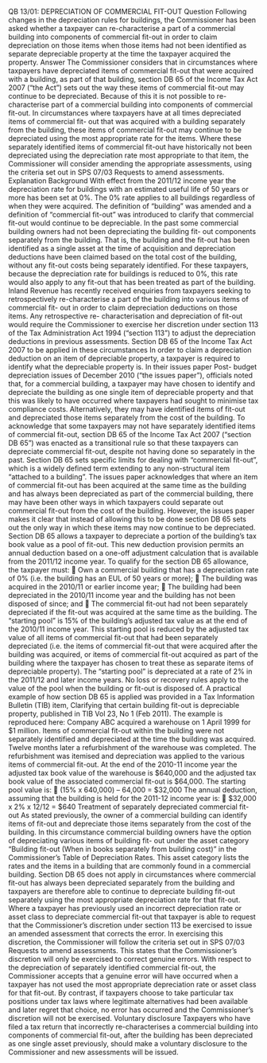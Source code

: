 QB 13/01: DEPRECIATION OF COMMERCIAL FIT-OUT Question Following changes in the depreciation rules for buildings, the Commissioner has been asked whether a taxpayer can re-characterise a part of a commercial building into components of commercial fit-out in order to claim depreciation on those items when those items had not been identified as separate depreciable property at the time the taxpayer acquired the property. Answer The Commissioner considers that in circumstances where taxpayers have depreciated items of commercial fit-out that were acquired with a building, as part of that building, section DB 65 of the Income Tax Act 2007 (“the Act”) sets out the way these items of commercial fit-out may continue to be depreciated. Because of this it is not possible to re-characterise part of a commercial building into components of commercial fit-out. In circumstances where taxpayers have at all times depreciated items of commercial fit- out that was acquired with a building separately from the building, these items of commercial fit-out may continue to be depreciated using the most appropriate rate for the items. Where these separately identified items of commercial fit-out have historically not been depreciated using the depreciation rate most appropriate to that item, the Commissioner will consider amending the appropriate assessments, using the criteria set out in SPS 07/03 Requests to amend assessments. Explanation Background With effect from the 2011/12 income year the depreciation rate for buildings with an estimated useful life of 50 years or more has been set at 0%. The 0% rate applies to all buildings regardless of when they were acquired. The definition of “building” was amended and a definition of “commercial fit-out” was introduced to clarify that commercial fit-out would continue to be depreciable. In the past some commercial building owners had not been depreciating the building fit- out components separately from the building. That is, the building and the fit-out has been identified as a single asset at the time of acquisition and depreciation deductions have been claimed based on the total cost of the building, without any fit-out costs being separately identified. For these taxpayers, because the depreciation rate for buildings is reduced to 0%, this rate would also apply to any fit-out that has been treated as part of the building. Inland Revenue has recently received enquiries from taxpayers seeking to retrospectively re-characterise a part of the building into various items of commercial fit- out in order to claim depreciation deductions on those items. Any retrospective re- characterisation and depreciation of fit-out would require the Commissioner to exercise her discretion under section 113 of the Tax Administration Act 1994 (“section 113”) to adjust the depreciation deductions in previous assessments. Section DB 65 of the Income Tax Act 2007 to be applied in these circumstances In order to claim a depreciation deduction on an item of depreciable property, a taxpayer is required to identify what the depreciable property is. In their issues paper Post- budget depreciation issues of December 2010 (“the issues paper”), officials noted that, for a commercial building, a taxpayer may have chosen to identify and depreciate the building as one single item of depreciable property and that this was likely to have occurred where taxpayers had sought to minimise tax compliance costs. Alternatively, they may have identified items of fit-out and depreciated those items separately from the cost of the building. To acknowledge that some taxpayers may not have separately identified items of commercial fit-out, section DB 65 of the Income Tax Act 2007 (“section DB 65”) was enacted as a transitional rule so that these taxpayers can depreciate commercial fit-out, despite not having done so separately in the past. Section DB 65 sets specific limits for dealing with “commercial fit-out”, which is a widely defined term extending to any non-structural item “attached to a building”. The issues paper acknowledges that where an item of commercial fit-out has been acquired at the same time as the building and has always been depreciated as part of the commercial building, there may have been other ways in which taxpayers could separate out commercial fit-out from the cost of the building. However, the issues paper makes it clear that instead of allowing this to be done section DB 65 sets out the only way in which these items may now continue to be depreciated. Section DB 65 allows a taxpayer to depreciate a portion of the building’s tax book value as a pool of fit-out. This new deduction provision permits an annual deduction based on a one-off adjustment calculation that is available from the 2011/12 income year. To qualify for the section DB 65 allowance, the taxpayer must:  Own a commercial building that has a depreciation rate of 0% (i.e. the building has an EUL of 50 years or more);  The building was acquired in the 2010/11 or earlier income year;  The building had been depreciated in the 2010/11 income year and the building has not been disposed of since; and  The commercial fit-out had not been separately depreciated if the fit-out was acquired at the same time as the building. The “starting pool” is 15% of the building’s adjusted tax value as at the end of the 2010/11 income year. This starting pool is reduced by the adjusted tax value of all items of commercial fit-out that had been separately depreciated (i.e. the items of commercial fit-out that were acquired after the building was acquired, or items of commercial fit-out acquired as part of the building where the taxpayer has chosen to treat these as separate items of depreciable property). The “starting pool” is depreciated at a rate of 2% in the 2011/12 and later income years. No loss or recovery rules apply to the value of the pool when the building or fit-out is disposed of. A practical example of how section DB 65 is applied was provided in a Tax Information Bulletin (TIB) item, Clarifying that certain building fit-out is depreciable property, published in TIB Vol 23, No 1 (Feb 2011). The example is reproduced here: Company ABC acquired a warehouse on 1 April 1999 for $1 million. Items of commercial fit-out within the building were not separately identified and depreciated at the time the building was acquired. Twelve months later a refurbishment of the warehouse was completed. The refurbishment was itemised and depreciation was applied to the various items of commercial fit-out. At the end of the 2010-11 income year the adjusted tax book value of the warehouse is $640,000 and the adjusted tax book value of the associated commercial fit-out is $64,000. The starting pool value is:  (15% x 640,000) – 64,000 = $32,000 The annual deduction, assuming that the building is held for the 2011-12 income year is:  $32,000 x 2% x 12/12 = $640 Treatment of separately depreciated commercial fit-out As stated previously, the owner of a commercial building can identify items of fit-out and depreciate those items separately from the cost of the building. In this circumstance commercial building owners have the option of depreciating various items of building fit- out under the asset category “Building fit-out (When in books separately from building cost)” in the Commissioner’s Table of Depreciation Rates. This asset category lists the rates and the items in a building that are commonly found in a commercial building. Section DB 65 does not apply in circumstances where commercial fit-out has always been depreciated separately from the building and taxpayers are therefore able to continue to depreciate building fit-out separately using the most appropriate depreciation rate for that fit-out. Where a taxpayer has previously used an incorrect depreciation rate or asset class to depreciate commercial fit-out that taxpayer is able to request that the Commissioner’s discretion under section 113 be exercised to issue an amended assessment that corrects the error. In exercising this discretion, the Commissioner will follow the criteria set out in SPS 07/03 Requests to amend assessments. This states that the Commissioner’s discretion will only be exercised to correct genuine errors. With respect to the depreciation of separately identified commercial fit-out, the Commissioner accepts that a genuine error will have occurred when a taxpayer has not used the most appropriate depreciation rate or asset class for that fit-out. By contrast, if taxpayers choose to take particular tax positions under tax laws where legitimate alternatives had been available and later regret that choice, no error has occurred and the Commissioner’s discretion will not be exercised. Voluntary disclosure Taxpayers who have filed a tax return that incorrectly re-characterises a commercial building into components of commercial fit-out, after the building has been depreciated as one single asset previously, should make a voluntary disclosure to the Commissioner and new assessments will be issued.